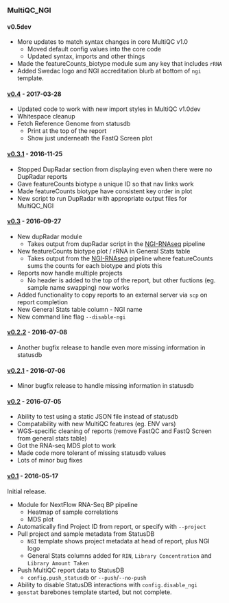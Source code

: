 ### MultiQC_NGI

#### v0.5dev
* More updates to match syntax changes in core MultiQC v1.0
  * Moved default config values into the core code
  * Updated syntax, imports and other things
* Made the featureCounts_biotype module sum any key that includes `rRNA`
* Added Swedac logo and NGI accreditation blurb at bottom of `ngi` template.

#### [v0.4](https://github.com/ewels/MultiQC_NGI/releases/tag/v0.4) - 2017-03-28
* Updated code to work with new import styles in MultiQC v1.0dev
* Whitespace cleanup
* Fetch Reference Genome from statusdb
  * Print at the top of the report
  * Show just underneath the FastQ Screen plot

#### [v0.3.1](https://github.com/ewels/MultiQC_NGI/releases/tag/v0.3.1) - 2016-11-25
* Stopped DupRadar section from displaying even when there were no DupRadar reports
* Gave featureCounts biotype a unique ID so that nav links work
* Made featureCounts biotype have consistent key order in plot
* New script to run DupRadar with appropriate output files for MultiQC_NGI

#### [v0.3](https://github.com/ewels/MultiQC_NGI/releases/tag/v0.3) - 2016-09-27
* New dupRadar module
  * Takes output from dupRadar script in the [NGI-RNAseq](https://github.com/SciLifeLab/NGI-RNAseq/) pipeline
* New featureCounts biotype plot / rRNA in General Stats table
  * Takes output from the [NGI-RNAseq](https://github.com/SciLifeLab/NGI-RNAseq/) pipeline
    where featureCounts sums the counts for each biotype and plots this
* Reports now handle multiple projects
  * No header is added to the top of the report, but other fuctions (eg. sample name swapping) now works
* Added functionality to copy reports to an external server via `scp` on report completion
* New General Stats table column - NGI name
* New command line flag `--disable-ngi`

#### [v0.2.2](https://github.com/ewels/MultiQC_NGI/releases/tag/v0.2.2) - 2016-07-08
* Another bugfix release to handle even more missing information in statusdb

#### [v0.2.1](https://github.com/ewels/MultiQC_NGI/releases/tag/v0.2.1) - 2016-07-06
* Minor bugfix release to handle missing information in statusdb

#### [v0.2](https://github.com/ewels/MultiQC_NGI/releases/tag/v0.2) - 2016-07-05
* Ability to test using a static JSON file instead of statusdb
* Compatability with new MultiQC features (eg. ENV vars)
* WGS-specific cleaning of reports (remove FastQC and FastQ Screen from general stats table)
* Got the RNA-seq MDS plot to work
* Made code more tolerant of missing statusdb values
* Lots of minor bug fixes

#### [v0.1](https://github.com/ewels/MultiQC_NGI/releases/tag/v0.1) - 2016-05-17
Initial release.
* Module for NextFlow RNA-Seq BP pipeline
  * Heatmap of sample correlations
  * MDS plot
* Automatically find Project ID from report, or specify with `--project`
* Pull project and sample metadata from StatusDB
  * `NGI` template shows project metadata at head of report, plus NGI logo
  * General Stats columns added for `RIN`, `Library Concentration` and `Library Amount Taken`
* Push MultiQC report data to StatusDB
  * `config.push_statusdb` or `--push`/`--no-push`
* Ability to disable StatusDB interactions with `config.disable_ngi`
* `genstat` barebones template started, but not complete.
